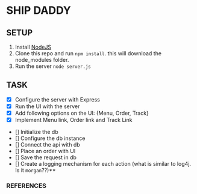 # SHIP DADDY



## SETUP

1. Install [NodeJS](https://nodejs.org/)
2. Clone this repo and run `npm install`. this will download the node_modules folder.
3. Run the server `node server.js`

## TASK

- [x] Configure the server with Express 
- [x] Run the UI with the server 
- [x] Add following options on the UI: {Menu, Order, Track}
- [x] Implement Menu link, Order link and Track Link
- [] Initialize the db
- [] Configure the db instance
- [] Connect the api with db 
- [] Place an order with UI 
- [] Save the request in db 
- [] Create a logging mechanism for each action (what is similar to log4j. Is it `morgan`??)**


               
### REFERENCES